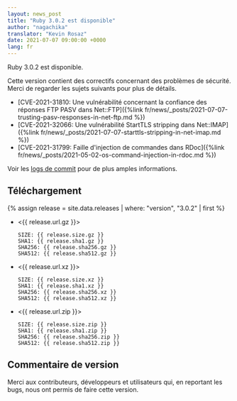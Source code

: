 ```yaml
---
layout: news_post
title: "Ruby 3.0.2 est disponible"
author: "nagachika"
translator: "Kevin Rosaz"
date: 2021-07-07 09:00:00 +0000
lang: fr
---
```


Ruby 3.0.2 est disponible.

Cette version contient des correctifs concernant des problèmes de sécurité.
Merci de regarder les sujets suivants pour plus de détails.

* [CVE-2021-31810: Une vulnérabilité concernant la confiance des réponses FTP PASV dans Net::FTP]({%link fr/news/_posts/2021-07-07-trusting-pasv-responses-in-net-ftp.md %})
* [CVE-2021-32066: Une vulnérabilité StartTLS stripping dans Net::IMAP]({%link fr/news/_posts/2021-07-07-starttls-stripping-in-net-imap.md %})
* [CVE-2021-31799: Faille d'injection de commandes dans RDoc]({%link fr/news/_posts/2021-05-02-os-command-injection-in-rdoc.md %})

Voir les [logs de commit](https://github.com/ruby/ruby/compare/v3_0_1...v3_0_2) pour de plus amples informations.

## Téléchargement

{% assign release = site.data.releases | where: "version", "3.0.2" | first %}

* <{{ release.url.gz }}>

      SIZE: {{ release.size.gz }}
      SHA1: {{ release.sha1.gz }}
      SHA256: {{ release.sha256.gz }}
      SHA512: {{ release.sha512.gz }}

* <{{ release.url.xz }}>

      SIZE: {{ release.size.xz }}
      SHA1: {{ release.sha1.xz }}
      SHA256: {{ release.sha256.xz }}
      SHA512: {{ release.sha512.xz }}

* <{{ release.url.zip }}>

      SIZE: {{ release.size.zip }}
      SHA1: {{ release.sha1.zip }}
      SHA256: {{ release.sha256.zip }}
      SHA512: {{ release.sha512.zip }}

## Commentaire de version

Merci aux contributeurs, développeurs et utilisateurs qui, en reportant les bugs, nous ont permis de faire cette version.